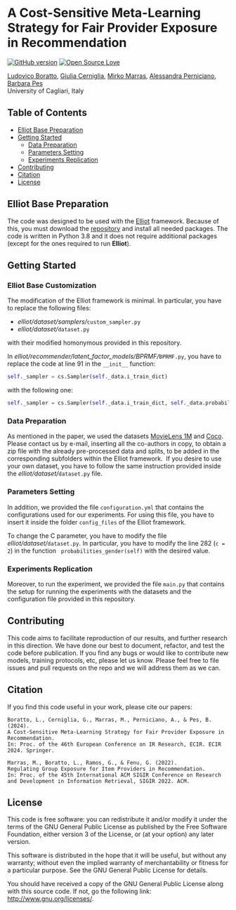 # A Cost-Sensitive Meta-Learning Strategy for Fair Provider Exposure in Recommendation
[![GitHub version](https://badge.fury.io/gh/boennemann%2Fbadges.svg)](http://badge.fury.io/gh/boennemann%2Fbadges)
[![Open Source Love](https://badges.frapsoft.com/os/gpl/gpl.svg?v=102)](https://github.com/ellerbrock/open-source-badge/)

[Ludovico Boratto](https://www.ludovicoboratto.com/), [Giulia Cerniglia](https://github.com/gcerniglia1), [Mirko Marras](https://www.mirkomarras.com/), [Alessandra Perniciano](https://github.com/alessandraperniciano), [Barbara Pes](https://web.unica.it/unica/page/en/barbara_pes)
<br>University of Cagliari, Italy </br>

## Table of Contents
- [Elliot Base Preparation](#elliot-base-preparation)
- [Getting Started](#getting-started)
    - [Data Preparation](#data-preparation)
    - [Parameters Setting](#parameters-setting)
    - [Experiments Replication](#experiments-replication)
- [Contributing](#contributing)
- [Citation](#citation)
- [License](#license)

## Elliot Base Preparation
The code was designed to be used with the [Elliot](https://dl.acm.org/doi/10.1145/3404835.3463245) framework. Because of this, you must download the [repository](https://github.com/sisinflab/elliot) and install all needed packages.
The code is written in Python 3.8 and it does not require additional packages (except for the ones required to run **Elliot**).


## Getting Started

### Elliot Base Customization
The modification of the Elliot framework is minimal. In particular, you have to replace the following files:
- *elliot/dataset/samplers/*```custom_sampler.py```
- *elliot/dataset/*```dataset.py```

with their modified homonymous provided in this repository.


In *elliot/recommender/latent_factor_models/BPRMF/*```BPRMF.py```, you have to replace the code at line 91 in the ```__init__``` function:
```python
self._sampler = cs.Sampler(self._data.i_train_dict)
```
with the following one:
```python
self._sampler = cs.Sampler(self._data.i_train_dict, self._data.probabilities, self._data.gender)
```

### Data Preparation
As mentioned in the paper, we used the datasets [MovieLens 1M](https://grouplens.org/datasets/movielens/1m/) and [Coco](https://link.springer.com/chapter/10.1007/978-3-319-77712-2_133). 
Please contact us by e-mail, inserting all the co-authors in copy, to obtain a zip file with the already pre-processed data and splits, to be added in the corresponding subfolders within the Elliot framework.  If you desire to use your own dataset, you have to follow the same instruction provided inside the *elliot/dataset/*```dataset.py``` file.

### Parameters Setting
In addition, we provided the file ```configuration.yml``` that contains the configurations used for our experiments. For using this file, you have to insert it inside the folder ```config_files``` of the Elliot framework. 

To change the C parameter, you have to modify the file *elliot/dataset/*```dataset.py```. In particular, you have to modify the line 282 (```c = 2```) in the function ``` probabilities_gender(self)``` with the desired value. 

### Experiments Replication
Moreover, to run the experiment, we provided the file ```main.py``` that contains the setup for running the experiments with the datasets and the configuration file provided in this repository.

## Contributing
This code aims to facilitate reproduction of our results, and further research in this direction. We have done our best to document, refactor, and test the code before publication. If you find any bugs or would like to contribute new models, training protocols, etc, please let us know. Please feel free to file issues and pull requests on the repo and we will address them as we can.

## Citation
If you find this code useful in your work, please cite our papers:

```
Boratto, L., Cerniglia, G., Marras, M., Perniciano, A., & Pes, B. (2024).
A Cost-Sensitive Meta-Learning Strategy for Fair Provider Exposure in Recommendation.
In: Proc. of the 46th European Conference on IR Research, ECIR. ECIR 2024. Springer.

Marras, M., Boratto, L., Ramos, G., & Fenu, G. (2022).
Regulating Group Exposure for Item Providers in Recommendation.
In: Proc. of the 45th International ACM SIGIR Conference on Research and Development in Information Retrieval, SIGIR 2022. ACM.
```


## License
This code is free software: you can redistribute it and/or modify it under the terms of the GNU General Public License as published by the Free Software Foundation, either version 3 of the License, or (at your option) any later version.

This software is distributed in the hope that it will be useful, but without any warranty; without even the implied warranty of merchantability or fitness for a particular purpose. See the GNU General Public License for details.

You should have received a copy of the GNU General Public License along with this source code. If not, go the following link: http://www.gnu.org/licenses/.

<More Information>
